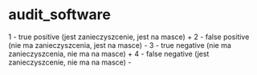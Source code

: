 # audit_software
1 - true positive (jest zanieczyszcenie, jest na masce) +
2 - false positive (nie ma zanieczyszcenia, jest na masce) -
3 - true negative (nie ma zanieczyszcenia, nie ma na masce) +
4 - false negative (jest zanieczyszcenie, nie ma na masce) -